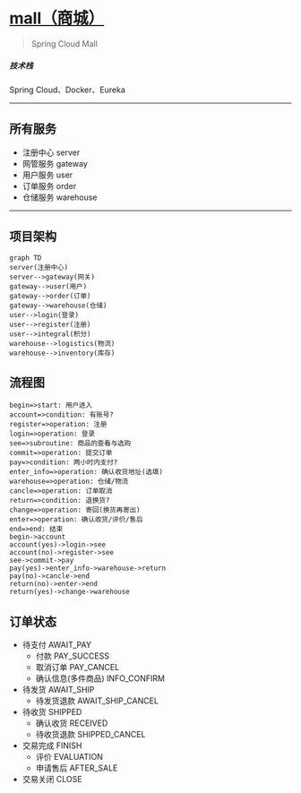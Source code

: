 # [mall（商城）](https://amoswang0626.github.io/mall/)

> Spring Cloud Mall

##### 技术栈

Spring Cloud、Docker、Eureka

---
## 所有服务
- 注册中心 server
- 网管服务 gateway
- 用户服务 user
- 订单服务 order
- 仓储服务 warehouse

---
## 项目架构
```mermaid
graph TD
server(注册中心)
server-->gateway(网关)
gateway-->user(用户)
gateway-->order(订单)
gateway-->warehouse(仓储)
user-->login(登录)
user-->register(注册)
user-->integral(积分)
warehouse-->logistics(物流)
warehouse-->inventory(库存)
```

## 流程图
```flow
begin=>start: 用户进入
account=>condition: 有账号?
register=>operation: 注册
login=>operation: 登录
see=>subroutine: 商品的查看与选购
commit=>operation: 提交订单
pay=>condition: 两小时内支付?
enter_info=>operation: 确认收货地址(选填)
warehouse=>operation: 仓储/物流
cancle=>operation: 订单取消
return=>condition: 退换货?
change=>operation: 寄回(换货再寄出)
enter=>operation: 确认收货/评价/售后
end=>end: 结束
begin->account
account(yes)->login->see
account(no)->register->see
see->commit->pay
pay(yes)->enter_info->warehouse->return
pay(no)->cancle->end
return(no)->enter->end
return(yes)->change->warehouse
```

## 订单状态

- 待支付 AWAIT_PAY
  - 付款 PAY_SUCCESS
  - 取消订单 PAY_CANCEL
  - 确认信息(多件商品) INFO_CONFIRM
- 待发货 AWAIT_SHIP
  - 待发货退款 AWAIT_SHIP_CANCEL
- 待收货 SHIPPED
  - 确认收货 RECEIVED
  - 待收货退款 SHIPPED_CANCEL
- 交易完成 FINISH
  - 评价 EVALUATION
  - 申请售后 AFTER_SALE
- 交易关闭 CLOSE

